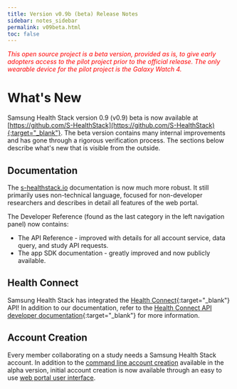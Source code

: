 ```yaml
---
title: Version v0.9b (beta) Release Notes
sidebar: notes_sidebar
permalink: v09beta.html
toc: false
---
```


<span style="color:red">*This open source project is a beta version, provided as is, to give early adopters access to the pilot project prior to the official release. The only wearable device for the pilot project is the Galaxy Watch 4.*</span>

# What's New

Samsung Health Stack version 0.9 (v0.9) beta is now available at [https://github.com/S-HealthStack](https://github.com/S-HealthStack){:target="_blank"}. The beta version contains many internal improvements and has gone through a rigorous verification process. The sections below describe what's new that is visible from the outside. 

## Documentation

The [s-healthstack.io](https://s-healthstack.io) documentation is now much more robust. It still primarily uses non-technical language, focused for non-developer researchers and describes in detail all features of the web portal.

The Developer Reference (found as the last category in the left navigation panel) now contains:

- The API Reference - improved with details for all account service, data query, and study API requests.
- The app SDK documentation - greatly improved and now publicly available.

## Health Connect

Samsung Health Stack has integrated the [Health Connect](https://developer.android.com/health-connect){:target="_blank"} API! In addition to our documentation, refer to the [Health Connect API developer documentation](https://developer.android.com/guide/health-and-fitness/health-connect){:target="_blank"} for more information.

## Account Creation

Every member collaborating on a study needs a Samsung Health Stack account. In addition to the [command line account creation](../documentation/installation/install-backend.md#xv-create-initial-account) available in the alpha version, initial account creation is now available through an easy to use [web portal user interface](../documentation/installation/install-portal.md#iii-launch-web-portal-and-create-account).

